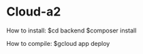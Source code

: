 # Cloud-a2

How to install:
    $cd backend
    $composer install
    
How to compile:
     $gcloud app deploy
    

